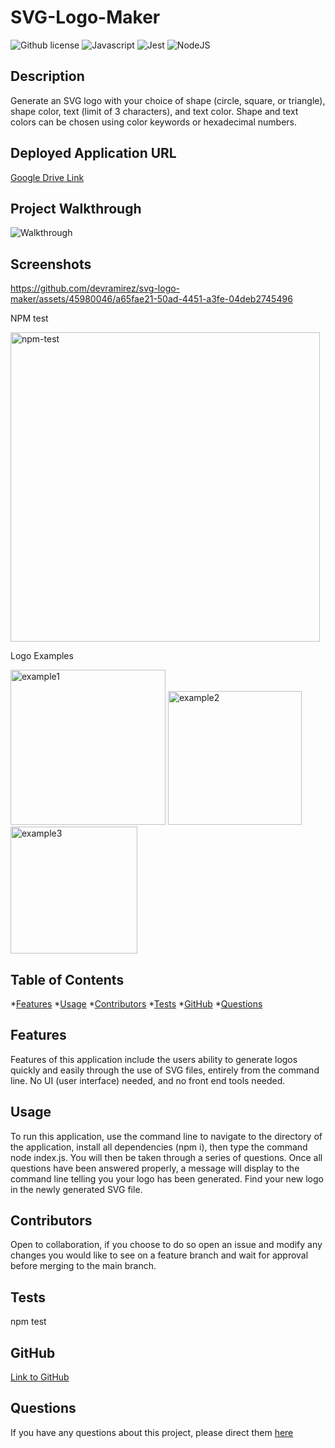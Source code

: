 # SVG-Logo-Maker
![Github license](https://img.shields.io/badge/license-MIT-blue.svg)
![Javascript](https://img.shields.io/badge/JavaScript-F7DF1E?style=for-the-badge&logo=javascript&logoColor=black)
![Jest](https://img.shields.io/badge/Jest-323330?style=for-the-badge&logo=Jest&logoColor=white)
![NodeJS](https://img.shields.io/badge/node.js-6DA55F?style=for-the-badge&logo=node.js&logoColor=white)
## Description
Generate an SVG logo with your choice of shape (circle, square, or triangle), shape color, text (limit of 3 characters), and text color. Shape and text colors can be chosen using color keywords or hexadecimal numbers.
## Deployed Application URL
[Google Drive Link](https://drive.google.com/file/d/1q6ByG1_O-0u8-ype2HvrNMz3JpSMfClc/view)
## Project Walkthrough
![Walkthrough](https://github.com/devramirez/svg-logo-maker/assets/45980046/56f39028-fec4-4a86-b8a1-a2851f97cd49)

## Screenshots

https://github.com/devramirez/svg-logo-maker/assets/45980046/a65fae21-50ad-4451-a3fe-04deb2745496

NPM test

<img width="495" alt="npm-test" src="https://github.com/devramirez/svg-logo-maker/assets/45980046/3c9eb408-c534-4a08-96f7-a4ba08b99671">


Logo Examples

<img width="248" alt="example1" src="https://github.com/devramirez/svg-logo-maker/assets/45980046/1c79b5e5-6417-4fdb-a164-f05cc48b24b9">
<img width="214" alt="example2" src="https://github.com/devramirez/svg-logo-maker/assets/45980046/8c10158c-da3c-425b-a98a-24ded1ff8a48">
<img width="203" alt="example3" src="https://github.com/devramirez/svg-logo-maker/assets/45980046/d69513de-061e-44dd-9b66-0d3d65ba9fa7">

## Table of Contents
*[Features](#features)
*[Usage](#usage)
*[Contributors](#contributors)
*[Tests](#tests)
*[GitHub](#user)
*[Questions](#email)
## Features
Features of this application include the users ability to generate logos quickly and easily through the use of SVG files, entirely from the command line. No UI (user interface) needed, and no front end tools needed.
## Usage
To run this application, use the command line to navigate to the directory of the application, install all dependencies (npm i), then type the command node index.js. You will then be taken through a series of questions. Once all questions have been answered properly, a message will display to the command line telling you your logo has been generated. Find your new logo in the newly generated SVG file.
## Contributors
Open to collaboration, if you choose to do so open an issue and modify any changes you would like to see on a feature branch and wait for approval before merging to the main branch.
## Tests
npm test
## GitHub
[Link to GitHub](https://github.com/devramirez)
## Questions
If you have any questions about this project, please direct them [here](mailto:aramirezdev1@gmail.com)

